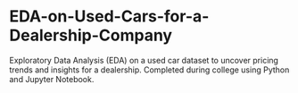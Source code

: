 # EDA-on-Used-Cars-for-a-Dealership-Company
Exploratory Data Analysis (EDA) on a used car dataset to uncover pricing trends and insights for a dealership. Completed during college using Python and Jupyter Notebook.
